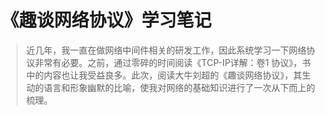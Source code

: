 # 《趣谈网络协议》学习笔记

> 近几年，我一直在做网络中间件相关的研发工作，因此系统学习一下网络协议非常有必要。之前，通过零碎的时间阅读《TCP-IP详解：卷1 协议》，书中的内容也让我受益良多。此次，阅读大牛刘超的《趣谈网络协议》，其生动的语言和形象幽默的比喻，使我对网络的基础知识进行了一次从下而上的梳理。

## 